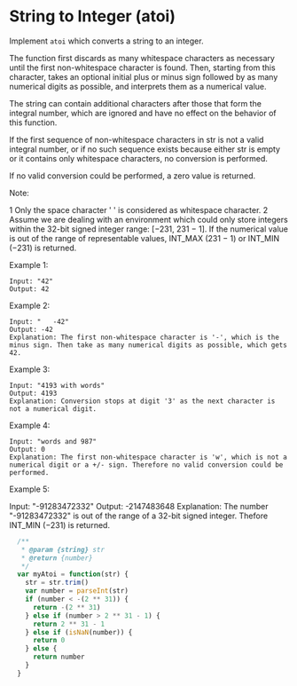# String to Integer (atoi)

Implement `atoi` which converts a string to an integer.

The function first discards as many whitespace characters as necessary until the first non-whitespace character is found. Then, starting from this character, takes an optional initial plus or minus sign followed by as many numerical digits as possible, and interprets them as a numerical value.

The string can contain additional characters after those that form the integral number, which are ignored and have no effect on the behavior of this function.

If the first sequence of non-whitespace characters in str is not a valid integral number, or if no such sequence exists because either str is empty or it contains only whitespace characters, no conversion is performed.

If no valid conversion could be performed, a zero value is returned.

Note:
  
  1 Only the space character ' ' is considered as whitespace character.
  2 Assume we are dealing with an environment which could only store integers within the 32-bit signed integer range: [−231,  231 − 1]. If the numerical value is out of the range of representable values, INT_MAX (231 − 1) or INT_MIN (−231) is returned.

Example 1:

    Input: "42"
    Output: 42

Example 2:
  
    Input: "   -42"
    Output: -42
    Explanation: The first non-whitespace character is '-', which is the minus sign. Then take as many numerical digits as possible, which gets 42.

Example 3:

    Input: "4193 with words"
    Output: 4193
    Explanation: Conversion stops at digit '3' as the next character is not a numerical digit.

Example 4:
  
    Input: "words and 987"
    Output: 0
    Explanation: The first non-whitespace character is 'w', which is not a numerical digit or a +/- sign. Therefore no valid conversion could be performed.

Example 5:

  Input: "-91283472332"
  Output: -2147483648
  Explanation: The number "-91283472332" is out of the range of a 32-bit signed integer. Thefore INT_MIN (−231) is returned.


```javascript
  /**
   * @param {string} str
   * @return {number}
   */
  var myAtoi = function(str) {
    str = str.trim()
    var number = parseInt(str)
    if (number < -(2 ** 31)) {
      return -(2 ** 31)
    } else if (number > 2 ** 31 - 1) {
      return 2 ** 31 - 1
    } else if (isNaN(number)) {
      return 0
    } else {
      return number
    }
  }
```
